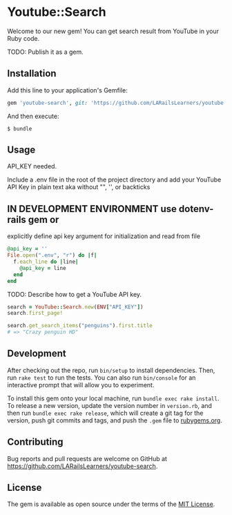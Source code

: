# Youtube::Search

Welcome to our new gem! You can get search result from YouTube in your Ruby code.

TODO: Publish it as a gem.

## Installation

Add this line to your application's Gemfile:

```ruby
gem 'youtube-search', git: 'https://github.com/LARailsLearners/youtube-search.git'
```

And then execute:

    $ bundle

## Usage

API_KEY needed.

Include a .env file in the root of the project directory and add your YouTube API Key in plain text aka without "", '', or backticks


## IN DEVELOPMENT ENVIRONMENT use dotenv-rails gem or 
explicitly define api key argument for initialization and read from file

```rb
@api_key = ''
File.open(".env", "r") do |f|
  f.each_line do |line|
    @api_key = line
  end
end
```

TODO: Describe how to get a YouTube API key.

```rb
search = YouTube::Search.new(ENV["API_KEY"])
search.first_page!

search.get_search_items("penguins").first.title
# => "Crazy penguin HD"
```

## Development

After checking out the repo, run `bin/setup` to install dependencies. Then, run `rake test` to run the tests. You can also run `bin/console` for an interactive prompt that will allow you to experiment.

To install this gem onto your local machine, run `bundle exec rake install`. To release a new version, update the version number in `version.rb`, and then run `bundle exec rake release`, which will create a git tag for the version, push git commits and tags, and push the `.gem` file to [rubygems.org](https://rubygems.org).

## Contributing

Bug reports and pull requests are welcome on GitHub at https://github.com/LARailsLearners/youtube-search.


## License

The gem is available as open source under the terms of the [MIT License](http://opensource.org/licenses/MIT).

